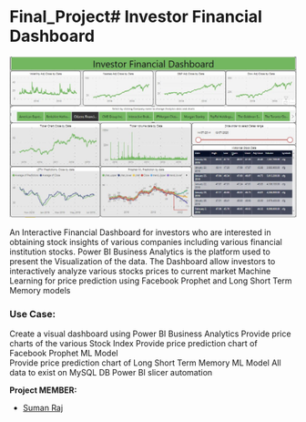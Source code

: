 # Final_Project# Investor Financial Dashboard
![dashboard](img/dashboard.JPG)


An Interactive Financial Dashboard for investors who are interested in obtaining stock insights of various companies including various financial institution stocks.
Power BI Business Analytics is the platform used to present the Visualization of the data. 
The Dashboard allow investors to interactively analyze various stocks prices to current market
Machine Learning for price prediction using Facebook Prophet and Long Short Term Memory models

### Use Case:
Create a visual dashboard using Power BI Business Analytics 
Provide price charts of the various Stock Index
Provide price prediction chart of Facebook Prophet ML Model  
Provide price prediction chart of Long Short Term Memory ML Model
All data to exist on MySQL DB
Power BI slicer automation

**Project MEMBER:**
* [Suman Raj](https://github.com/sumanra)

